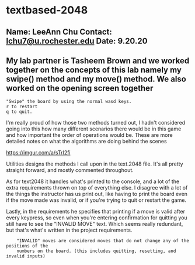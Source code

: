 # textbased-2048
Name: LeeAnn Chu
Contact: lchu7@u.rochester.edu
Date: 9.20.20
------------------------------------------------------------------------------------------------
  My lab partner is Tasheem Brown and we worked together on the concepts of this lab
  namely my swipe() method and my move() method. We also worked on the opening screen together
------------------------------------------------------------------------------------------------

	"Swipe" the board by using the normal wasd keys. 
	r to restart
	q to quit.

I'm really proud of how those two methods turned out, I hadn't considered going into this 
how many different scenarios there would be in this game and how important the order of operations 
would be. These are more detailed notes on what the algorithms are doing behind the scenes 

https://imgur.com/a/sTrI2fi

Utilities designs the methods I call upon in the text.2048 file. 
It's all pretty straight forward, and mostly commented throughout.

As for text2048 it handles what's printed to the console, and a lot of the extra requirements
thrown on top of everything else. I disagree with a lot of the things the instructor has us print out, 
like having to print the board even if the move made was invalid, or if you're trying to quit or restart
the game. 

Lastly, in the requirements he specifies that printing if a move is valid after every keypress, so 
even when you're entering confirmation for quitting you still have to see the "INVALID MOVE" text. 
Which seems really redundant, but that's what's written in the project requirements. 

		"INVALID" moves are considered moves that do not change any of the positions of the
		numbers on the board. (this includes quitting, resetting, and invalid inputs)
